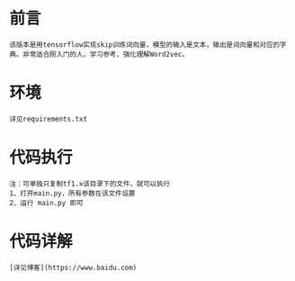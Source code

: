 # 前言
    该版本是用tensorflow实现skip训练词向量，模型的输入是文本，输出是词向量和对应的字典。非常适合刚入门的人，学习参考，强化理解Word2vec。
# 环境
    详见requirements.txt
# 代码执行
    注：可单独只复制tf1.x该目录下的文件，就可以执行
    1、打开main.py，所有参数在该文件设置
    2、运行 main.py 即可
# 代码详解
    [详见博客](https://www.baidu.com)